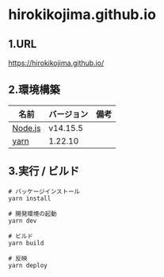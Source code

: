 # hirokikojima.github.io
## 1.URL
https://hirokikojima.github.io/

## 2.環境構築
| 名前 | バージョン | 備考 |
| --- | --- | --- |
| [Node.js](https://nodejs.org/ja/) | v14.15.5 |  |
| [yarn](https://yarnpkg.com/) | 1.22.10 | |

## 3.実行 / ビルド
```
# パッケージインストール
yarn install

# 開発環境の起動
yarn dev

# ビルド
yarn build

# 反映
yarn deploy
```